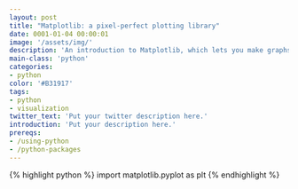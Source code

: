 ```yaml
---
layout: post
title: "Matplotlib: a pixel-perfect plotting library"
date: 0001-01-04 00:00:01
image: '/assets/img/'
description: 'An introduction to Matplotlib, which lets you make graphs.'
main-class: 'python'
categories: 
- python
color: '#B31917'
tags:
- python
- visualization
twitter_text: 'Put your twitter description here.'
introduction: 'Put your description here.'
prereqs:
- /using-python
- /python-packages
---
```


{% highlight python %}
import matplotlib.pyplot as plt
{% endhighlight %}
